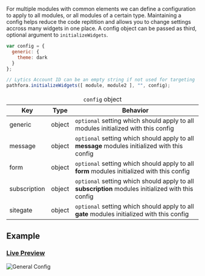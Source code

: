 For multiple modules with common elements we can define a configuration to apply to all modules, or all modules of a certain type. Maintaining a config helps reduce the code repitition and allows you to change settings accross many widgets in one place. A config object can be passed as third, optional argument to `initializeWidgets`.

``` javascript
var config = {
  generic: {
    theme: dark
  }
};

// Lytics Account ID can be an empty string if not used for targeting
pathfora.initializeWidgets([ module, module2 ], "", config);
```

<table>
  <thead>
    <tr>
      <td colspan="3" align="center"><code>config</code> object</td>
    </tr>
    <tr>
      <th>Key</th>
      <th>Type</th>
      <th>Behavior</th>
    </tr>
  </thead>
  <tr>
    <td>generic</td>
    <td>object</td>
    <td><code>optional</code> setting which should apply to all modules initialized with this config</td>
  </tr>
  <tr>
    <td>message</td>
    <td>object</td>
    <td><code>optional</code> setting which should apply to all <b>message</b> modules initialized with this config</td>
  </tr>
   <tr>
    <td>form</td>
    <td>object</td>
    <td><code>optional</code> setting which should apply to all <b>form</b> modules initialized with this config</td>
  </tr>
  <tr>
    <td>subscription</td>
    <td>object</td>
    <td><code>optional</code> setting which should apply to all <b>subscription</b> modules initialized with this config</td>
  </tr>
   <tr>
    <td>sitegate</td>
    <td>object</td>
    <td><code>optional</code> setting which should apply to all <b>gate</b> modules initialized with this config</td>
  </tr>
 </table>

## Example

### [Live Preview](../../examples/preview/config/config.html)

![General Config](../examples/img/config/config.png)

<pre data-src="../../examples/src/config/config.js"></pre>